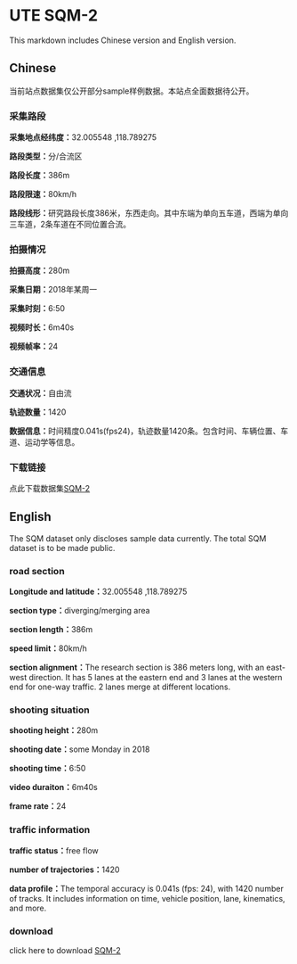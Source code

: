 # UTE SQM-2
This markdown includes Chinese version and English version.

## Chinese
当前站点数据集仅公开部分sample样例数据。本站点全面数据待公开。

### 采集路段
<b>采集地点经纬度：</b>32.005548 ,118.789275<br>

<b>路段类型：</b>分/合流区<br>

<b>路段长度：</b>386m<br>

<b>路段限速：</b>80km/h<br>

<b>路段线形：</b>研究路段长度386米，东西走向。其中东端为单向五车道，西端为单向三车道，2条车道在不同位置合流。

### 拍摄情况
<b>拍摄高度：</b>280m<br>

<b>采集日期：</b>2018年某周一<br>

<b>采集时刻：</b>6:50<br>

<b>视频时长：</b>6m40s<br>

<b>视频帧率：</b>24<br>

### 交通信息
<b>交通状况：</b>自由流<br>

<b>轨迹数量：</b>1420<br>

<b>数据信息：</b>时间精度0.041s(fps24)，轨迹数量1420条。包含时间、车辆位置、车道、运动学等信息。<br>

### 下载链接
点此下载数据集[SQM-2](https://pan.baidu.com/s/11PeOscTHfgCgVRn3cEvtRw?pwd=7ccc)


## English
The SQM dataset only discloses sample data currently. The total SQM dataset is to be made public.

### road section
<b>Longitude and latitude：</b>32.005548 ,118.789275<br>

<b>section type：</b>diverging/merging area<br>

<b>section length：</b>386m<br>

<b>speed limit：</b>80km/h<br>

<b>section alignment：</b>The research section is 386 meters long, with an east-west direction. It has 5 lanes at the eastern end and 3 lanes at the western end for one-way traffic. 2 lanes merge at different locations.

### shooting situation
<b>shooting height：</b>280m<br>

<b>shooting date：</b>some Monday in 2018<br>

<b>shooting time：</b>6:50<br>

<b>video duraiton：</b>6m40s<br>

<b>frame rate：</b>24<br>

### traffic information
<b>traffic status：</b>free flow<br>

<b>number of trajectories：</b>1420<br>

<b>data profile：</b>The temporal accuracy is 0.041s (fps: 24), with 1420 number of tracks. It includes information on time, vehicle position, lane, kinematics, and more.<br>

### download
click here to download [SQM-2](https://drive.google.com/drive/folders/12uRjYEQBaIWkP8n7zYLjfaZh8tBhGeD4?usp=sharing)


